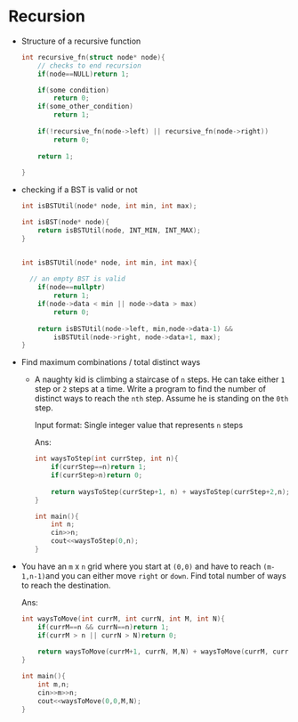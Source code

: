# Recursion

- Structure of a recursive function

  ```c++
  int recursive_fn(struct node* node){
      // checks to end recursion 
      if(node==NULL)return 1;
  
      if(some condition)
          return 0;
      if(some_other_condition)
          return 1;
      
      if(!recursive_fn(node->left) || recursive_fn(node->right))
          return 0;
      
      return 1;
      
  }
  ```

  

- checking if a BST is valid or not

  ```c++
  int isBSTUtil(node* node, int min, int max);
  
  int isBST(node* node){
      return isBSTUtil(node, INT_MIN, INT_MAX);
  }
  
  
  int isBSTUtil(node* node, int min, int max){
      
    // an empty BST is valid
      if(node==nullptr)
          return 1;
      if(node->data < min || node->data > max)
          return 0;
      
      return isBSTUtil(node->left, min,node->data-1) && 
          isBSTUtil(node->right, node->data+1, max);
  }
  ```

  

- Find maximum combinations / total distinct ways 

  - A naughty kid is climbing a staircase of `n` steps. He can take either `1` step or `2` steps at a time. Write a program to find the number of distinct ways to reach the `nth` step.
    Assume he is standing on the `0th` step.

    Input format: 
    Single integer value that represents `n` steps

    Ans: 

    ```c++
    int waysToStep(int currStep, int n){
        if(currStep==n)return 1;
        if(currStep>n)return 0;
        
        return waysToStep(currStep+1, n) + waysToStep(currStep+2,n);
    }
    
    int main(){
        int n;
        cin>>n;
        cout<<waysToStep(0,n);
    }
    ```

    

- You have an `m` x `n` grid where you start at `(0,0)` and have to reach `(m-1,n-1)`and you can either move `right` or `down`. Find total number of ways to reach the destination. 

  Ans:

  ```c++
  int waysToMove(int currM, int currN, int M, int N){
      if(currM==n && currN==n)return 1;
      if(currM > n || currN > N)return 0;
      
      return waysToMove(currM+1, currN, M,N) + waysToMove(currM, currN+1, M, N);
  }
  
  int main(){
      int m,n;
      cin>>m>>n;
      cout<<waysToMove(0,0,M,N); 
  }
  ```

  

